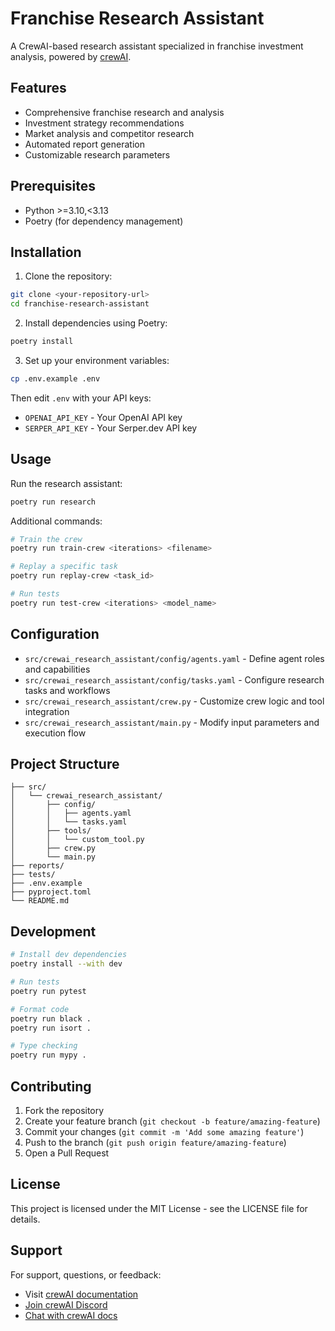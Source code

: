 # Franchise Research Assistant

A CrewAI-based research assistant specialized in franchise investment analysis, powered by [crewAI](https://crewai.com).

## Features

- Comprehensive franchise research and analysis
- Investment strategy recommendations
- Market analysis and competitor research
- Automated report generation
- Customizable research parameters

## Prerequisites

- Python >=3.10,<3.13
- Poetry (for dependency management)

## Installation

1. Clone the repository:
```bash
git clone <your-repository-url>
cd franchise-research-assistant
```

2. Install dependencies using Poetry:
```bash
poetry install
```

3. Set up your environment variables:
```bash
cp .env.example .env
```
Then edit `.env` with your API keys:
- `OPENAI_API_KEY` - Your OpenAI API key
- `SERPER_API_KEY` - Your Serper.dev API key

## Usage

Run the research assistant:
```bash
poetry run research
```

Additional commands:
```bash
# Train the crew
poetry run train-crew <iterations> <filename>

# Replay a specific task
poetry run replay-crew <task_id>

# Run tests
poetry run test-crew <iterations> <model_name>
```

## Configuration

- `src/crewai_research_assistant/config/agents.yaml` - Define agent roles and capabilities
- `src/crewai_research_assistant/config/tasks.yaml` - Configure research tasks and workflows
- `src/crewai_research_assistant/crew.py` - Customize crew logic and tool integration
- `src/crewai_research_assistant/main.py` - Modify input parameters and execution flow

## Project Structure

```
├── src/
│   └── crewai_research_assistant/
│       ├── config/
│       │   ├── agents.yaml
│       │   └── tasks.yaml
│       ├── tools/
│       │   └── custom_tool.py
│       ├── crew.py
│       └── main.py
├── reports/
├── tests/
├── .env.example
├── pyproject.toml
└── README.md
```

## Development

```bash
# Install dev dependencies
poetry install --with dev

# Run tests
poetry run pytest

# Format code
poetry run black .
poetry run isort .

# Type checking
poetry run mypy .
```

## Contributing

1. Fork the repository
2. Create your feature branch (`git checkout -b feature/amazing-feature`)
3. Commit your changes (`git commit -m 'Add some amazing feature'`)
4. Push to the branch (`git push origin feature/amazing-feature`)
5. Open a Pull Request

## License

This project is licensed under the MIT License - see the LICENSE file for details.

## Support

For support, questions, or feedback:
- Visit [crewAI documentation](https://docs.crewai.com)
- [Join crewAI Discord](https://discord.com/invite/X4JWnZnxPb)
- [Chat with crewAI docs](https://chatg.pt/DWjSBZn)
